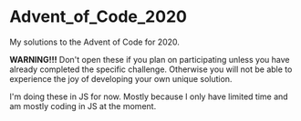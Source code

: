 # Advent_of_Code_2020

My solutions to the Advent of Code for 2020.

**WARNING!!!** Don't open these if you plan on participating unless you have already completed the specific challenge.  Otherwise you will not be able to experience the joy of developing your own unique solution.

I'm doing these in JS for now.  Mostly because I only have limited time and am mostly coding in JS at the moment.
